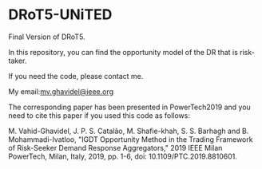 # DRoT5-UNiTED

Final Version of DRoT5.

In this repository, you can find the opportunity model of the DR that is risk-taker.

If you need the code, please contact me.

My email:mv.ghavidel@ieee.org

The corresponding paper has been presented in PowerTech2019 and you need to cite this paper if you used this code as follows:

M. Vahid-Ghavidel, J. P. S. Catalão, M. Shafie-khah, S. S. Barhagh and B. Mohammadi-Ivatloo, "IGDT Opportunity Method in the Trading Framework of Risk-Seeker Demand Response Aggregators," 2019 IEEE Milan PowerTech, Milan, Italy, 2019, pp. 1-6, doi: 10.1109/PTC.2019.8810601.
